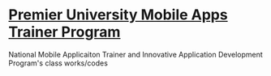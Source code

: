 [Premier University Mobile Apps Trainer Program](http://national500apps.com)
================================================
National Mobile Applicaiton Trainer and Innovative Application Development Program's  class works/codes

